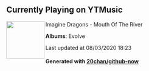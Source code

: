 ## Currently Playing on YTMusic

[<img align="left" width="100" src="https://lh3.googleusercontent.com/weYQWfEwWNPOuAm34geXN1LkSYPlsJay78NnQgHC3PKsyZcdvBHIsMtqoFh3rioA4XgMdHMQd3h6vH6mbA">](https://music.youtube.com/channel/UC0aXrjVxG5pZr99v77wZdPQ)

Imagine Dragons - Mouth Of The River

**Albums**: Evolve

Last updated at 08/03/2020 18:23

#### Generated with [20chan/github-now](https://github.com/20chan/github-now)


<!--
**20chan/20chan** is a ✨ _special_ ✨ repository because its `README.md` (this file) appears on your GitHub profile.

Here are some ideas to get you started:

- 🔭 I’m currently working on ...
- 🌱 I’m currently learning ...
- 👯 I’m looking to collaborate on ...
- 🤔 I’m looking for help with ...
- 💬 Ask me about ...
- 📫 How to reach me: ...
- 😄 Pronouns: ...
- ⚡ Fun fact: ...
-->
